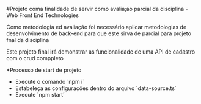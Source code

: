 #Projeto coma finalidade de servir como avalia;áo parcial da disciplina - Web Front End Technologies

Como metodologia ed avaliação foi necessário aplicar metodologias de desenvolvimento de back-end para que este sirva de parcial para projeto fnal da disciplina

Este projeto final irá demonstrar as funcionalidade de uma API de cadastro com o crud comppleto

*Processo de start de projeto

- Execute o comando ´npm i`
- Estabeleça as configurações dentro do arquivo ´data-source.ts´
- Execute ´npm start´